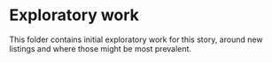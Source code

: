 # Exploratory work 

This folder contains initial exploratory work for this story, around new listings and where those might be most prevalent.
